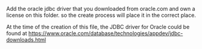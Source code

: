 Add the oracle jdbc driver that you downloaded from oracle.com and own a license on this folder. so the create process will place it in the correct place.

At the time of the creation of this file, the JDBC driver for Oracle could be found at https://www.oracle.com/database/technologies/appdev/jdbc-downloads.html
